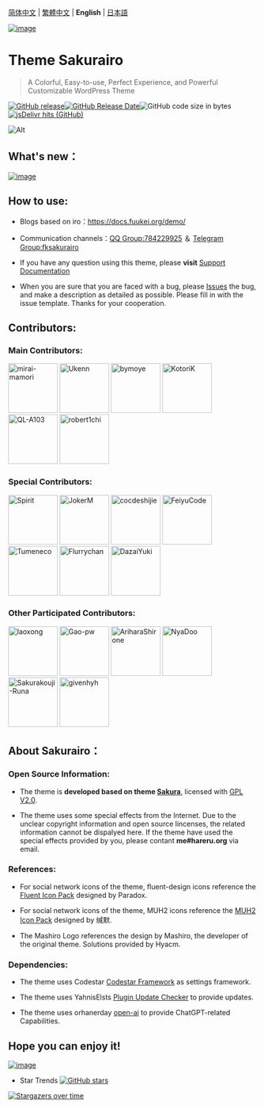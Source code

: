 [简体中文](README.md) | [繁體中文](README_tw.md) | **English** | [日本語](README_ja.md)

[![image](https://s3.rains.life/sakurairo-vision/readme/banner-ver2.7.webp)](https://github.com/mirai-mamori/Sakurairo)

<h1 align="left">Theme Sakurairo </h1>

> A Colorful, Easy-to-use, Perfect Experience, and Powerful Customizable WordPress Theme

[![GitHub release](https://img.shields.io/github/v/release/mirai-mamori/Sakurairo.svg?style=for-the-badge&logo=appveyor)](https://github.com/mirai-mamori/Sakurairo/releases/latest)[![GitHub Release Date](https://img.shields.io/github/release-date/mirai-mamori/Sakurairo?style=for-the-badge&logo=appveyor)](https://github.com/mirai-mamori/Sakurairo/releases)![GitHub code size in bytes](https://img.shields.io/github/languages/code-size/mirai-mamori/Sakurairo?style=for-the-badge&logo=appveyor)[![jsDelivr hits (GitHub)](https://img.shields.io/jsdelivr/gh/hm/Fuukei/Public_Repository?color=red&logo=jsdelivr&logoColor=red&style=for-the-badge)](https://www.jsdelivr.com/package/gh/mirai-mamori/sakurairo)

![Alt](https://repobeats.axiom.co/api/embed/292776675b642d6dc86f264f4b71ed411ee9be91.svg "Repobeats analytics image")

## What's new：

[![image](https://s3.rains.life/sakurairo-vision/readme/en.png)](https://docs.fuukei.org//)

## How to use:

- Blogs based on iro：https://docs.fuukei.org/demo/

- Communication channels：[QQ Group:784229925](https://jq.qq.com/?_wv=1027&k=U5UJjRik)  ＆  [Telegram Group:fksakurairo](https://t.me/fksakurairo)

- If you have any question using this theme, please **visit**  [Support Documentation](https://docs.fuukei.org) 

- When you are sure that you are faced with a bug, please [Issues](https://github.com/mirai-mamori/Sakurairo/issues/new/choose) the bug, and make a description as detailed as possible.
Please fill in with the issue template. Thanks for your cooperation.

## Contributors:

### Main Contributors:

<a href="https://github.com/mirai-mamori"><img src="https://avatars3.githubusercontent.com/u/61381142?s=400" alt="mirai-mamori" width="100"></a>  <a href="https://github.com/Ukenn2112"><img src="https://avatars3.githubusercontent.com/u/60847880?s=400" alt="Ukenn" width="100"></a>  <a href="https://github.com/bymoye"><img src="https://avatars2.githubusercontent.com/u/27877470?s=400" alt="bymoye" width="100"></a> <a href="https://github.com/KotoriK"><img src="https://avatars.githubusercontent.com/u/52659125?s=400" alt="KotoriK" width="100"></a>  <a href="https://github.com/QL-A103"><img src="https://avatars.githubusercontent.com/u/57120572?v=4" alt="QL-A103" width="100"></a>  <a href="https://github.com/robert1chi"><img src="https://avatars.githubusercontent.com/u/40431036?v=4" alt="robert1chi" width="100"></a>  

### Special Contributors:

<a href="https://github.com/spirit1431007"><img src="https://avatars1.githubusercontent.com/u/29689177?s=400" alt="Spirit" width="100"></a>  <a href="https://jokerm.com/"><img src="https://jokerm.com/assets/logo-csdark/" alt="JokerM" width="100"></a>  <a href="https://github.com/cocdeshijie"><img src="https://avatars.githubusercontent.com/u/39603339?v=4" alt="cocdeshijie" width="100"></a>  <a href="https://github.com/FeiyuCode"><img src="https://avatars0.githubusercontent.com/u/46924793?s=400" alt="FeiyuCode" width="100"></a>  <a href="https://github.com/tumeneco"><img src="https://avatars0.githubusercontent.com/u/68286041?s=400" alt="Tumeneco" width="100"></a>  <a href="https://github.com/flurrychan "><img src="https://avatars.githubusercontent.com/u/63506003?v=4" alt="Flurrychan" width="100"></a>  <a href="https://www.yukicat.net"><img src="https://avatars.githubusercontent.com/u/54615306?v=4" alt="DazaiYuki" width="100"></a>

### Other Participated Contributors:

<a href="https://github.com/laoxong"><img src="https://avatars.githubusercontent.com/u/31268830?v=4" alt="laoxong" width="100"></a>  <a href="https://github.com/Gao-pw"><img src="https://avatars.githubusercontent.com/u/48815350?v=4" alt="Gao-pw" width="100"></a>  <a href="https://github.com/AriharaShirone"><img src="https://avatars.githubusercontent.com/u/30365341?v=4" alt="AriharaShirone" width="100"></a>  <a href="https://github.com/NyaDoo"><img src="https://avatars.githubusercontent.com/u/65238336?v=4" alt="NyaDoo" width="100"></a>  <a href="https://github.com/Sakurakouji-Runa"><img src="https://avatars2.githubusercontent.com/u/46081776?s=400" alt="Sakurakouji-Runa" width="100"></a>  <a href="https://github.com/givenhyh"><img src="https://avatars3.githubusercontent.com/u/37971883?s=400" alt="givenhyh" width="100"></a>

## About Sakurairo：

### Open Source Information:

- The theme is  **developed based on theme [Sakura](https://github.com/mashirozx/Sakura)**, licensed with [GPL V2.0](https://github.com/mirai-mamori/Sakurairo/blob/master/LICENSE).

- The theme uses some special effects from the Internet. Due to the unclear copyright information and open source lincenses, the related information cannot be dispalyed here. If the theme have used the special effects provided by you, please contant **me#hareru.org** via email.

### References:

- For social network icons of the theme, fluent-design icons reference the [Fluent Icon Pack](https://wwi.lanzous.com/ikyq5kgx0wb) designed by Paradox.

- For social network icons of the theme, MUH2 icons reference the [MUH2 Icon Pack](https://www.coolapk.com/apk/com.muh2.icon) designed by 缄默.

- The Mashiro Logo references the design by Mashiro, the developer of the original theme. Solutions provided by Hyacm.

### Dependencies:

- The theme uses Codestar [Codestar Framework](https://github.com/Codestar/codestar-framework) as settings framework. 

- The theme uses YahnisElsts [Plugin Update Checker](https://github.com/YahnisElsts/plugin-update-checker) to provide updates.

- The theme uses orhanerday [open-ai](https://github.com/orhanerday/open-ai) to provide ChatGPT-related Capabilities.

## Hope you can enjoy it!

[![image](https://s3.rains.life/sakurairo-vision/readme/en-ver2.7info.png)](https://docs.fuukei.org/)

- Star Trends  [![GitHub stars](https://img.shields.io/github/stars/mirai-mamori/Sakurairo?logo=github&style=social)](https://github.com/mirai-mamori/Sakurairo/stargazers)

[![Stargazers over time](https://starchart.cc/mirai-mamori/Sakurairo.svg)](https://github.com/mirai-mamori/Sakurairo/stargazers)
